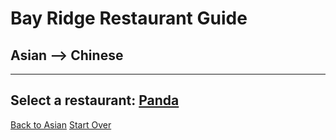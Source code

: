 # Bay Ridge Restaurant Guide
## Asian --> Chinese
---
Select a restaurant:
[Panda](https://www.pandabrooklyn.com/)
---
[Back to Asian](asian.md)
[Start Over](../home.md)
